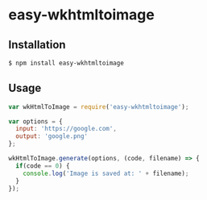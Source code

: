 # easy-wkhtmltoimage

## Installation
```bash
$ npm install easy-wkhtmltoimage
```

## Usage
```javascript
var wkHtmlToImage = require('easy-wkhtmltoimage');

var options = {
  input: 'https://google.com',
  output: 'google.png'
};

wkHtmlToImage.generate(options, (code, filename) => {
  if(code == 0) {
    console.log('Image is saved at: ' + filename);
  }
});
```
